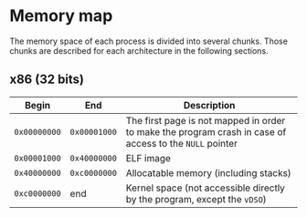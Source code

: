 # Memory map

The memory space of each process is divided into several chunks. Those chunks are described for each architecture in the following sections.



## x86 (32 bits)

| Begin        | End          | Description                                                                                             |
|--------------|--------------|---------------------------------------------------------------------------------------------------------|
| `0x00000000` | `0x00001000` | The first page is not mapped in order to make the program crash in case of access to the `NULL` pointer |
| `0x00001000` | `0x40000000` | ELF image                                                                                               |
| `0x40000000` | `0xc0000000` | Allocatable memory (including stacks)                                                                   |
| `0xc0000000` | end          | Kernel space (not accessible directly by the program, except the `vDSO`)                                |
